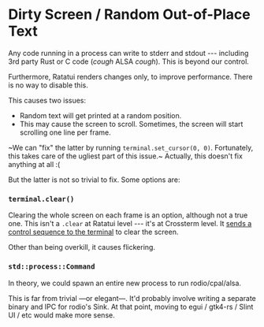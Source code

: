 # Dirty Screen / Random Out-of-Place Text

Any code running in a process can write to stderr and stdout --- including 3rd party Rust or C code (*cough* ALSA *cough*). 
This is beyond our control.

Furthermore, Ratatui renders changes only, to improve performance. There is no way to disable this.

This causes two issues:
- Random text will get printed at a random position.
- This may cause the screen to scroll. Sometimes, the screen will start scrolling one line per frame.

~We can "fix" the latter by running `terminal.set_cursor(0, 0)`. Fortunately, this takes care of the ugliest part of this issue.~ Actually, this doesn't fix anything at all :(

But the latter is not so trivial to fix. Some options are:

### `terminal.clear()` 

Clearing the whole screen on each frame is an option, although not a true one.
This isn't a `.clear` at Ratatui level --- it's at Crossterm level.
It [sends a control sequence to the terminal](https://github.com/crossterm-rs/crossterm/blob/a2b0e6a537cb45bafb4451a26d2993afc1feab39/src/terminal.rs#L344-L353) to clear the screen.

Other than being overkill, it causes flickering.

### `std::process::Command`

In theory, we could spawn an entire new process to run rodio/cpal/alsa. 

This is far from trivial —or elegant—. It'd probably involve writing a separate binary and IPC for rodio's Sink. At that point, moving to egui / gtk4-rs / Slint UI / etc would make more sense.
